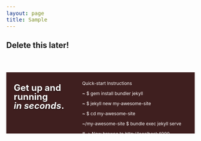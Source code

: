 ```yaml
---
layout: page
title: Sample
---
```


## Delete this later!

<style>
/* Quickstart */

.quickstart {
  background-color: #3F1F1F;
  color: #fff;
  margin: 60px 0;
  @include box-shadow(inset 0 3px 10px rgba(0,0,0,.4));

  .content { padding: 0; }

  h3 {
    font-size: 24px;
    line-height: 24px;
    margin-top: 20px;
    text-shadow: 0 1px 3px rgba(0,0,0,.8);
  }

  .code {
    font-size: 12px;
    display: block;
    margin: 0 0 -30px;
  }
}

.grid,
.unit {
  -webkit-box-sizing: border-box;
  -moz-box-sizing: border-box;
  box-sizing: border-box;
}

code,
kbd,
samp {
  font-family: monospace, monospace; /* 1 */
  font-size: 1em; /* 2 */
}


/* Preserve some sanity */
.grid,
.unit {
  -webkit-box-sizing: border-box;
  -moz-box-sizing: border-box;
  box-sizing: border-box;
}

/* Set up some rules to govern the grid */
.grid {
  display: block;
  clear: both;
}
.grid .unit {
  float: left;
  width: 100%;
  padding: 10px;
}

/* This ensures the outer gutters are equal to the (doubled) inner gutters. */
.grid .unit:first-child { padding-left: 20px; }
.grid .unit:last-child { padding-right: 20px; }

/* Nested grids already have padding though, so let's nuke it */
.unit .unit:first-child { padding-left: 0; }
.unit .unit:last-child { padding-right: 0; }
.unit .grid:first-child > .unit { padding-top: 0; }
.unit .grid:last-child > .unit { padding-bottom: 0; }

/* Let people nuke the gutters/padding completely in a couple of ways */
.no-gutters .unit,
.unit.no-gutters {
  padding: 0 !important;
}

/* Wrapping at a maximum width is optional */
.wrap .grid,
.grid.wrap {
  max-width: 978px;
  margin: 0 auto;
}

/* Width classes also have shorthand versions numbered as fractions
 * For example: for a grid unit 1/3 (one third) of the parent width,
 * simply apply class="w-1-3" to the element. */
.grid .whole,          .grid .w-1-1 { width: 100%; }
.grid .half,           .grid .w-1-2 { width: 50%; }
.grid .one-third,      .grid .w-1-3 { width: 33.3332%; }
.grid .two-thirds,     .grid .w-2-3 { width: 66.6665%; }
.grid .one-quarter,
.grid .one-fourth,     .grid .w-1-4 { width: 25%; }
.grid .three-quarters,
.grid .three-fourths,  .grid .w-3-4 { width: 75%; }
.grid .one-fifth,      .grid .w-1-5 { width: 20%; }
.grid .two-fifths,     .grid .w-2-5 { width: 40%; }
.grid .three-fifths,   .grid .w-3-5 { width: 60%; }
.grid .four-fifths,    .grid .w-4-5 { width: 80%; }
.grid .golden-small,   .grid .w-g-s { width: 38.2716%; } /* Golden section: smaller piece */
.grid .golden-large,   .grid .w-g-l { width: 61.7283%; } /* Golden section: larger piece */

/* Clearfix after every .grid */
.grid {
  *zoom: 1;
}
.grid:before, .grid:after {
  display: table;
  content: "";
  line-height: 0;
}
.grid:after {
  clear: both;
}

/* Utility classes */
.align-center { text-align: center; }
.align-left   { text-align: left; }
.align-right  { text-align: right; }
.pull-left    { float: left; }
.pull-right   { float: right; }

/* A property for a better rendering of images in units: in
   this way bigger pictures are just resized if the unit
   becomes smaller */
.unit img {
  max-width: 100%;
  height: auto;
}

/* Responsive Stuff */
@media screen and (max-width: 568px) {
  /* Stack anything that isn't full-width on smaller screens
     and doesn't provide the no-stacking-on-mobiles class */
  .grid:not(.no-stacking-on-mobiles) > .unit {
    width: 100% !important;
    padding-left: 20px;
    padding-right: 20px;
  }
  .unit .grid .unit {
    padding-left: 0px;
    padding-right: 0px;
  }

  /* Sometimes, you just want to be different on small screens */
  .center-on-mobiles {
    text-align: center !important;
  }
  .hide-on-mobiles {
    display: none !important;
  }
}

/* Expand the wrap a bit further on larger screens */
@media screen and (min-width: 1180px) {
  .wider .grid,
  .grid.wider {
    max-width: 1180px;
    margin: 0 auto;
  }
}

</style>

<section class="quickstart">
  <div class="grid">
    <div class="unit golden-small center-on-mobiles">
      <h3>Get up and running <em>in&nbsp;seconds</em>.</h3>
    </div>
    <div class="unit golden-large code">
      <p class="title">Quick-start Instructions</p>
      <div class="shell">
        <p class="line">
          <span class="path">~</span>
          <span class="prompt">$</span>
          <span class="command">gem install bundler jekyll</span>
        </p>
        <p class="line">
          <span class="path">~</span>
          <span class="prompt">$</span>
          <span class="command">jekyll new my-awesome-site</span>
        </p>
        <p class="line">
          <span class="path">~</span>
          <span class="prompt">$</span>
          <span class="command">cd my-awesome-site</span>
        </p>
        <p class="line">
          <span class="path">~/my-awesome-site</span>
          <span class="prompt">$</span>
          <span class="command">bundle exec jekyll serve</span>
        </p>
        <p class="line">
          <span class="output"># => Now browse to http://localhost:4000</span>
        </p>
      </div>
    </div>
    <div class="clear"></div>
  </div>
</section>

